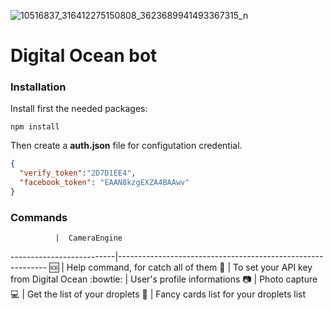 ![10516837_316412275150808_3623689941493367315_n](https://cloud.githubusercontent.com/assets/3276768/16326847/d1d6eb34-39fc-11e6-8efc-78bee6e90150.png)

# Digital Ocean bot

### Installation

Install first the needed packages:
```
npm install
```

Then create a **auth.json** file for configutation credential.

```json
{
  "verify_token":"2D7D1EE4",
  "facebook_token": "EAAN8kzgEXZA4BAAwv"
}
```

### Commands

              |  CameraEngine
--------------------------|------------------------------------------------------------
:sos: | Help command, for catch all of them
:key: | To set your API key from Digital Ocean
:bowtie: | User's profile informations
:camera: | Photo capture
:computer: | Get the list of your droplets 
:stars: | Fancy cards list for your droplets list 

